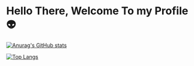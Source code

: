 # Hello There, Welcome To my Profile 👽
[![Anurag's GitHub stats](https://github-readme-stats.vercel.app/api?username=raghunath704&show_icons=true&theme=ayu-mirage)](https://github.com/anuraghazra/github-readme-stats)

[![Top Langs](https://github-readme-stats.vercel.app/api/top-langs/?username=raghunath704&layout=compact&show_icons=true&theme=ayu-mirage)](https://github.com/anuraghazra/github-readme-stats)
